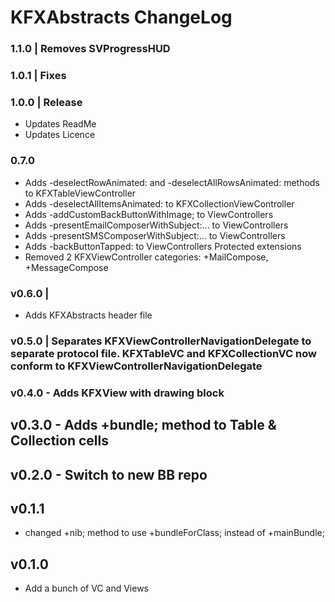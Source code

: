 

# KFXAbstracts ChangeLog #

### 1.1.0 | Removes SVProgressHUD

### 1.0.1 | Fixes

### 1.0.0 | Release
- Updates ReadMe
- Updates Licence

### 0.7.0
- Adds -deselectRowAnimated: and -deselectAllRowsAnimated: methods to KFXTableViewController
- Adds -deselectAllItemsAnimated: to KFXCollectionViewController
- Adds -addCustomBackButtonWithImage; to ViewControllers
- Adds -presentEmailComposerWithSubject:...  to ViewControllers
- Adds -presentSMSComposerWithSubject:...  to ViewControllers
- Adds -backButtonTapped: to ViewControllers Protected extensions
- Removed 2 KFXViewController categories: +MailCompose, +MessageCompose

### v0.6.0 |
- Adds KFXAbstracts header file

### v0.5.0 | Separates KFXViewControllerNavigationDelegate to separate protocol file. KFXTableVC and KFXCollectionVC now conform to KFXViewControllerNavigationDelegate

### v0.4.0 - Adds KFXView with drawing block

## v0.3.0 - Adds +bundle; method to Table & Collection cells

## v0.2.0 - Switch to new BB repo

## v0.1.1
- changed +nib; method to use +bundleForClass; instead of +mainBundle; 

## v0.1.0
- Add a bunch of VC and Views








# 

